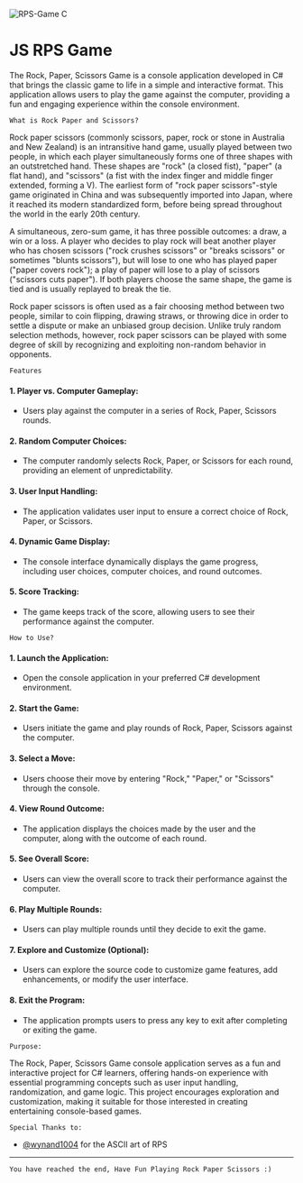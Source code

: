 
![RPS-Game C](https://github.com/Harleythetech/RPS-Game/assets/51787264/9c7fbf78-f0c3-4d87-b600-7380f595f67e)

<div align="left">
<h1><b>JS RPS Game</b></h1>
</div>

The Rock, Paper, Scissors Game is a console application developed in C# that brings the classic game to life in a simple and interactive format. This application allows users to play the game against the computer, providing a fun and engaging experience within the console environment.

```
What is Rock Paper and Scissors?
```
Rock paper scissors (commonly scissors, paper, rock or stone in Australia and New Zealand) is an intransitive hand game, usually played between two people, in which each player simultaneously forms one of three shapes with an outstretched hand. These shapes are "rock" (a closed fist), "paper" (a flat hand), and "scissors" (a fist with the index finger and middle finger extended, forming a V). The earliest form of "rock paper scissors"-style game originated in China and was subsequently imported into Japan, where it reached its modern standardized form, before being spread throughout the world in the early 20th century.

A simultaneous, zero-sum game, it has three possible outcomes: a draw, a win or a loss. A player who decides to play rock will beat another player who has chosen scissors ("rock crushes scissors" or "breaks scissors" or sometimes "blunts scissors"), but will lose to one who has played paper ("paper covers rock"); a play of paper will lose to a play of scissors ("scissors cuts paper"). If both players choose the same shape, the game is tied and is usually replayed to break the tie.

Rock paper scissors is often used as a fair choosing method between two people, similar to coin flipping, drawing straws, or throwing dice in order to settle a dispute or make an unbiased group decision. Unlike truly random selection methods, however, rock paper scissors can be played with some degree of skill by recognizing and exploiting non-random behavior in opponents.

```
Features
```
#### 1. Player vs. Computer Gameplay:
   - Users play against the computer in a series of Rock, Paper, Scissors rounds.
#### 2. Random Computer Choices:
   - The computer randomly selects Rock, Paper, or Scissors for each round, providing an element of unpredictability.
#### 3. User Input Handling:
   - The application validates user input to ensure a correct choice of Rock, Paper, or Scissors.
#### 4. Dynamic Game Display:
   - The console interface dynamically displays the game progress, including user choices, computer choices, and round outcomes.
#### 5. Score Tracking:
   - The game keeps track of the score, allowing users to see their performance against the computer.

```
How to Use?
```
#### 1. Launch the Application:
   - Open the console application in your preferred C# development environment.
#### 2. Start the Game:
   - Users initiate the game and play rounds of Rock, Paper, Scissors against the computer.
#### 3. Select a Move:
   - Users choose their move by entering "Rock," "Paper," or "Scissors" through the console.
#### 4. View Round Outcome:
   - The application displays the choices made by the user and the computer, along with the outcome of each round.
#### 5. See Overall Score:
   - Users can view the overall score to track their performance against the computer.
#### 6. Play Multiple Rounds:
   - Users can play multiple rounds until they decide to exit the game.
#### 7. Explore and Customize (Optional):
   - Users can explore the source code to customize game features, add enhancements, or modify the user interface.
#### 8. Exit the Program:
   - The application prompts users to press any key to exit after completing or exiting the game.


```
Purpose:
```
The Rock, Paper, Scissors Game console application serves as a fun and interactive project for C# learners, offering hands-on experience with essential programming concepts such as user input handling, randomization, and game logic. This project encourages exploration and customization, making it suitable for those interested in creating entertaining console-based games.

```
Special Thanks to:
```
- [@wynand1004](https://gist.github.com/wynand1004) for the ASCII art of RPS
------------------------------------
```
You have reached the end, Have Fun Playing Rock Paper Scissors :)
```
